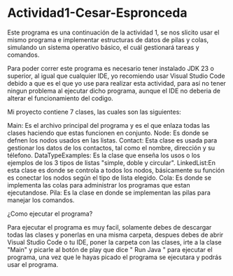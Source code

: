 # Actividad1-Cesar-Espronceda


Este programa es una continuación de la actividad 1, se nos slicito usar el mismo programa e implementar estructuras de datos de pilas y colas, simulando un sistema operativo básico, el cuál gestionará tareas y comandos.

Para poder correr este programa es necesario tener instalado JDK 23 o superior, al igual que cualquier IDE, yo recomiendo usar Visual Studio Code debido a que es el que yo use para realizar esta actividad, para así no tener ningun problema al ejecutar dicho programa, aunque el IDE no deberia de alterar el funcionamiento del codigo.

Mi proyecto contiene 7 clases, las cuales son las siguientes:

Main: Es el archivo principal del programa y es el que enlaza todas las clases haciendo que estas funcionen en conjunto.
Node: Es donde se defnen los nodos usados en las listas.
Contact: Esta clase es usada para gestionar los datos de los contactos, tal como el nombre, dirección y su télefono.
DataTypeExamples: Es la clase que enseña los usos o los ejemplos de los 3 tipos de listas "simple, doble y circular".
LinkedList:En esta clase es donde se controla a todos los nodos, básicamente su función es conectar los nodos según el tipo de lista elegido.
Cola: Es donde se implementa las colas para administrar los programas que estan ejecutandose.
Pila: Es la clase en donde se implementan las pilas para manejar los comandos.


¿Como ejecutar el programa?

Para ejecutar el programa es muy facil, solamente debes de descargar todas las clases y ponerlas en una misma carpeta, despues debes de abrir Visual Studio Code o tu IDE, poner la carpeta con las clases, irte a la clase "Main" y picarle al botón de play que dice " Run Java " para ejecutar el programa, una vez que le hayas picado el programa se ejecutara y podrás usar el programa.